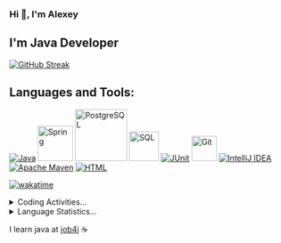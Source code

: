 ### Hi :wave:, I'm Alexey
## I'm Java Developer
[![GitHub Streak](https://github-readme-streak-stats.herokuapp.com?user=AlexKennethMiles&theme=dark)](https://git.io/streak-stats)

## Languages and Tools:
<a href="#"><img alt="Java" src="https://custom-icon-badges.herokuapp.com/badge/Java_17-ff8800.svg?logo=java&logoColor=white"></a>
<a href="#"><img alt="Spring" src="https://img.shields.io/badge/Spring-6DB33F?logo=spring&logoColor=white" width="63"></a>
<a href="#"><img alt="PostgreSQL" src="https://img.shields.io/badge/PostgreSQL-4169E1?logo=postgresql&logoColor=white" width="93"></a>
<a href="#"><img alt="SQL" src="https://custom-icon-badges.herokuapp.com/badge/SQL-025E8C.svg?logo=database&logoColor=white" width="53"></a>
<a href="#"><img alt="JUnit" src="https://custom-icon-badges.herokuapp.com/badge/JUnit_5-25A162.svg?logo=check-circle&logoColor=white"></a>
<a href="#"><img alt="Git" src="https://img.shields.io/badge/GIT-F05033.svg?logo=git&logoColor=white" width="45"></a>
<a href="#"><img alt="IntelliJ IDEA" src="https://img.shields.io/badge/IntelliJ IDEA-000000.svg?logo=IntelliJIDEA&logoColor=FFFFFF"></a>
<a href="#"><img alt="Apache Maven" src="https://img.shields.io/badge/Maven-C71A36.svg?logo=Apache Maven&logoColor=white"></a>
<a href="#"><img alt="HTML" src="https://img.shields.io/badge/HTML-E34F26.svg?logo=html5&logoColor=white"></a>

[![wakatime](https://wakatime.com/badge/user/5ab84611-6060-49b3-898f-091400544a87.svg)](https://wakatime.com/@5ab84611-6060-49b3-898f-091400544a87)

<details>
<summary>Coding Activities...</summary><br/>
  <p align = "center">
    <img src="https://wakatime.com/share/@AlexKennethMiles/678e9aa3-639c-4e81-8c76-413baa0156b4.svg" height="400"/>
  </p>
</details>
<details>
<summary>Language Statistics...</summary><br/>
  <p align = "center">
    <img src="https://wakatime.com/share/@AlexKennethMiles/6a36e25c-9c5e-4b6a-8bc4-66cd1f07d2b9.svg" height="400"/>
  </p>
</details>

I learn java at [job4j](https://job4j.ru/) :coffee:
